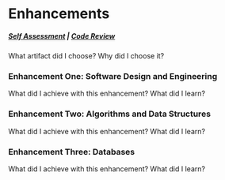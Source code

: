 # Enhancements

##### [Self Assessment](https://edwardhelmick.github.io/index.html)  |  [Code Review](https://edwardhelmick.github.io/CodeReview.html)

What artifact did I choose?
Why did I choose it?

### Enhancement One: Software Design and Engineering

What did I achieve with this enhancement?
What did I learn?

### Enhancement Two: Algorithms and Data Structures

What did I achieve with this enhancement?
What did I learn?

### Enhancement Three: Databases

What did I achieve with this enhancement?
What did I learn?

